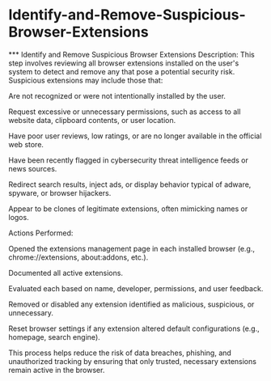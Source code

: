 # Identify-and-Remove-Suspicious-Browser-Extensions
*** Identify and Remove Suspicious Browser Extensions  Description:  This step involves reviewing all browser extensions installed on the user's system to detect and remove any that pose a potential security risk. Suspicious extensions may include those that:  

Are not recognized or were not intentionally installed by the user.

Request excessive or unnecessary permissions, such as access to all website data, clipboard contents, or user location.

Have poor user reviews, low ratings, or are no longer available in the official web store.

Have been recently flagged in cybersecurity threat intelligence feeds or news sources.

Redirect search results, inject ads, or display behavior typical of adware, spyware, or browser hijackers.

Appear to be clones of legitimate extensions, often mimicking names or logos.

Actions Performed:

Opened the extensions management page in each installed browser (e.g., chrome://extensions, about:addons, etc.).

Documented all active extensions.

Evaluated each based on name, developer, permissions, and user feedback.

Removed or disabled any extension identified as malicious, suspicious, or unnecessary.

Reset browser settings if any extension altered default configurations (e.g., homepage, search engine).

This process helps reduce the risk of data breaches, phishing, and unauthorized tracking by ensuring that only trusted, necessary extensions remain active in the browser.
